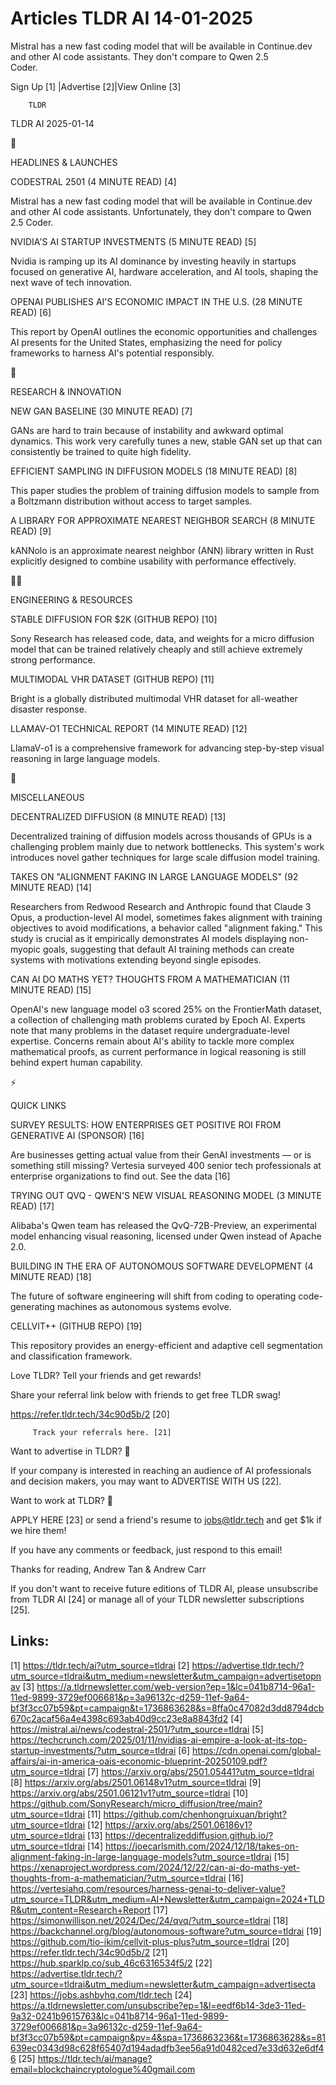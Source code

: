 # Articles TLDR AI 14-01-2025

Mistral has a new fast coding model that will be available in
Continue.dev and other AI code assistants. They don't compare to Qwen
2.5
Coder. ‌ ‌ ‌ ‌ ‌ ‌ ‌ ‌ ‌ ‌ ‌ ‌ ‌ ‌ ‌ ‌ ‌ ‌ ‌ ‌ ‌ ‌ ‌ ‌ ‌ ‌  ‌ ‌ ‌ ‌ ‌ ‌ ‌ ‌ ‌ ‌ ‌ ‌ ‌ ‌ ‌ ‌ ‌ ‌ ‌ ‌ ‌ ‌ ‌ ‌ ‌ ‌ 


 Sign Up [1] |Advertise [2]|View Online [3] 

		TLDR 

TLDR AI 2025-01-14

🚀 

HEADLINES & LAUNCHES

 CODESTRAL 2501 (4 MINUTE READ) [4] 

 Mistral has a new fast coding model that will be available in
Continue.dev and other AI code assistants. Unfortunately, they don't
compare to Qwen 2.5 Coder. 

 NVIDIA'S AI STARTUP INVESTMENTS (5 MINUTE READ) [5] 

 Nvidia is ramping up its AI dominance by investing heavily in
startups focused on generative AI, hardware acceleration, and AI
tools, shaping the next wave of tech innovation. 

 OPENAI PUBLISHES AI'S ECONOMIC IMPACT IN THE U.S. (28 MINUTE READ)
[6] 

 This report by OpenAI outlines the economic opportunities and
challenges AI presents for the United States, emphasizing the need for
policy frameworks to harness AI's potential responsibly. 

🧠 

RESEARCH & INNOVATION

 NEW GAN BASELINE (30 MINUTE READ) [7] 

 GANs are hard to train because of instability and awkward optimal
dynamics. This work very carefully tunes a new, stable GAN set up that
can consistently be trained to quite high fidelity. 

 EFFICIENT SAMPLING IN DIFFUSION MODELS (18 MINUTE READ) [8] 

 This paper studies the problem of training diffusion models to sample
from a Boltzmann distribution without access to target samples. 

 A LIBRARY FOR APPROXIMATE NEAREST NEIGHBOR SEARCH (8 MINUTE READ) [9]


 kANNolo is an approximate nearest neighbor (ANN) library written in
Rust explicitly designed to combine usability with performance
effectively. 

🧑‍💻 

ENGINEERING & RESOURCES

 STABLE DIFFUSION FOR $2K (GITHUB REPO) [10] 

 Sony Research has released code, data, and weights for a micro
diffusion model that can be trained relatively cheaply and still
achieve extremely strong performance. 

 MULTIMODAL VHR DATASET (GITHUB REPO) [11] 

 Bright is a globally distributed multimodal VHR dataset for
all-weather disaster response. 

 LLAMAV-O1 TECHNICAL REPORT (14 MINUTE READ) [12] 

 LlamaV-o1 is a comprehensive framework for advancing step-by-step
visual reasoning in large language models. 

🎁 

MISCELLANEOUS

 DECENTRALIZED DIFFUSION (8 MINUTE READ) [13] 

 Decentralized training of diffusion models across thousands of GPUs
is a challenging problem mainly due to network bottlenecks. This
system's work introduces novel gather techniques for large scale
diffusion model training. 

 TAKES ON "ALIGNMENT FAKING IN LARGE LANGUAGE MODELS" (92 MINUTE READ)
[14] 

 Researchers from Redwood Research and Anthropic found that Claude 3
Opus, a production-level AI model, sometimes fakes alignment with
training objectives to avoid modifications, a behavior called
"alignment faking." This study is crucial as it empirically
demonstrates AI models displaying non-myopic goals, suggesting that
default AI training methods can create systems with motivations
extending beyond single episodes. 

 CAN AI DO MATHS YET? THOUGHTS FROM A MATHEMATICIAN (11 MINUTE READ)
[15] 

 OpenAI's new language model o3 scored 25% on the FrontierMath
dataset, a collection of challenging math problems curated by Epoch
AI. Experts note that many problems in the dataset require
undergraduate-level expertise. Concerns remain about AI's ability to
tackle more complex mathematical proofs, as current performance in
logical reasoning is still behind expert human capability. 

⚡ 

QUICK LINKS

 SURVEY RESULTS: HOW ENTERPRISES GET POSITIVE ROI FROM GENERATIVE AI
(SPONSOR) [16] 

 Are businesses getting actual value from their GenAI investments —
or is something still missing? Vertesia surveyed 400 senior tech
professionals at enterprise organizations to find out. See the data
[16] 

 TRYING OUT QVQ - QWEN'S NEW VISUAL REASONING MODEL (3 MINUTE READ)
[17] 

 Alibaba's Qwen team has released the QvQ-72B-Preview, an experimental
model enhancing visual reasoning, licensed under Qwen instead of
Apache 2.0. 

 BUILDING IN THE ERA OF AUTONOMOUS SOFTWARE DEVELOPMENT (4 MINUTE
READ) [18] 

 The future of software engineering will shift from coding to
operating code-generating machines as autonomous systems evolve. 

 CELLVIT++ (GITHUB REPO) [19] 

 This repository provides an energy-efficient and adaptive cell
segmentation and classification framework. 

Love TLDR? Tell your friends and get rewards!

 Share your referral link below with friends to get free TLDR swag! 

 https://refer.tldr.tech/34c90d5b/2 [20] 

		 Track your referrals here. [21] 

Want to advertise in TLDR? 📰

 If your company is interested in reaching an audience of AI
professionals and decision makers, you may want to ADVERTISE WITH US
[22]. 

Want to work at TLDR? 💼

 APPLY HERE [23] or send a friend's resume to jobs@tldr.tech and get
$1k if we hire them! 

 If you have any comments or feedback, just respond to this email! 

Thanks for reading, 
Andrew Tan & Andrew Carr 

If you don't want to receive future editions of TLDR AI, please
unsubscribe from TLDR AI [24] or manage all of your TLDR newsletter
subscriptions [25]. 

 

Links:
------
[1] https://tldr.tech/ai?utm_source=tldrai
[2] https://advertise.tldr.tech/?utm_source=tldrai&utm_medium=newsletter&utm_campaign=advertisetopnav
[3] https://a.tldrnewsletter.com/web-version?ep=1&lc=041b8714-96a1-11ed-9899-3729ef006681&p=3a96132c-d259-11ef-9a64-bf3f3cc07b59&pt=campaign&t=1736863628&s=8ffa0c47082d3dd8794dcb670c2acaf56a4e4398c693ab40d9cc23e8a8843fd2
[4] https://mistral.ai/news/codestral-2501/?utm_source=tldrai
[5] https://techcrunch.com/2025/01/11/nvidias-ai-empire-a-look-at-its-top-startup-investments/?utm_source=tldrai
[6] https://cdn.openai.com/global-affairs/ai-in-america-oais-economic-blueprint-20250109.pdf?utm_source=tldrai
[7] https://arxiv.org/abs/2501.05441?utm_source=tldrai
[8] https://arxiv.org/abs/2501.06148v1?utm_source=tldrai
[9] https://arxiv.org/abs/2501.06121v1?utm_source=tldrai
[10] https://github.com/SonyResearch/micro_diffusion/tree/main?utm_source=tldrai
[11] https://github.com/chenhongruixuan/bright?utm_source=tldrai
[12] https://arxiv.org/abs/2501.06186v1?utm_source=tldrai
[13] https://decentralizeddiffusion.github.io/?utm_source=tldrai
[14] https://joecarlsmith.com/2024/12/18/takes-on-alignment-faking-in-large-language-models?utm_source=tldrai
[15] https://xenaproject.wordpress.com/2024/12/22/can-ai-do-maths-yet-thoughts-from-a-mathematician/?utm_source=tldrai
[16] https://vertesiahq.com/resources/harness-genai-to-deliver-value?utm_source=TLDR&utm_medium=AI+Newsletter&utm_campaign=2024+TLDR&utm_content=Research+Report
[17] https://simonwillison.net/2024/Dec/24/qvq/?utm_source=tldrai
[18] https://backchannel.org/blog/autonomous-software?utm_source=tldrai
[19] https://github.com/tio-ikim/cellvit-plus-plus?utm_source=tldrai
[20] https://refer.tldr.tech/34c90d5b/2
[21] https://hub.sparklp.co/sub_46c6316534f5/2
[22] https://advertise.tldr.tech/?utm_source=tldrai&utm_medium=newsletter&utm_campaign=advertisecta
[23] https://jobs.ashbyhq.com/tldr.tech
[24] https://a.tldrnewsletter.com/unsubscribe?ep=1&l=eedf6b14-3de3-11ed-9a32-0241b9615763&lc=041b8714-96a1-11ed-9899-3729ef006681&p=3a96132c-d259-11ef-9a64-bf3f3cc07b59&pt=campaign&pv=4&spa=1736863236&t=1736863628&s=81639ec0343d98c628f65407d194adadfb3ee56a91d0482ced7e33d632e6df46
[25] https://tldr.tech/ai/manage?email=blockchaincryptologue%40gmail.com